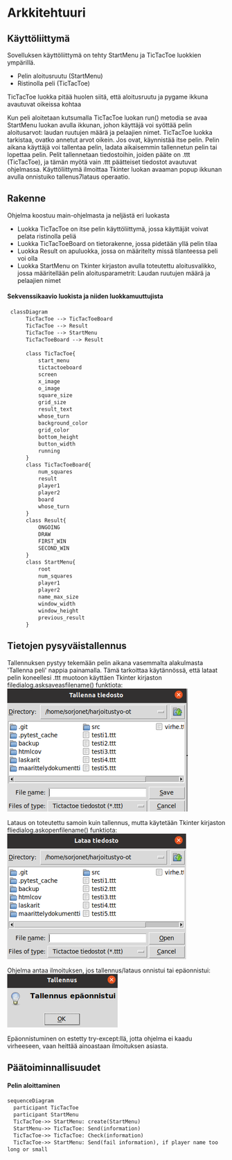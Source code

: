 # Arkkitehtuuri

## Käyttöliittymä

Sovelluksen käyttöliittymä on tehty StartMenu ja TicTacToe luokkien ympärillä.

- Pelin aloitusruutu (StartMenu)
- Ristinolla peli (TicTacToe)

TicTacToe luokka pitää huolen siitä, että aloitusruutu ja pygame ikkuna avautuvat oikeissa kohtaa

Kun peli aloitetaan kutsumalla TicTacToe luokan run() metodia se avaa StartMenu luokan avulla ikkunan, johon käyttäjä voi syöttää pelin aloitusarvot: laudan ruutujen määrä ja pelaajien nimet. TicTacToe luokka tarkistaa, ovatko annetut arvot oikein. Jos ovat, käynnistää itse pelin. Pelin aikana käyttäjä voi tallentaa pelin, ladata aikaisemmin tallennetun pelin tai lopettaa pelin. Pelit tallennetaan tiedostoihin, joiden pääte on .ttt (TicTacToe), ja tämän myötä vain .ttt päätteiset tiedostot avautuvat ohjelmassa. Käyttöliittymä ilmoittaa Tkinter luokan avaaman popup ikkunan avulla onnistuiko tallenus7lataus operaatio.

## Rakenne

Ohjelma koostuu main-ohjelmasta ja neljästä eri luokasta
- Luokka TicTacToe on itse pelin käyttöliittymä, jossa käyttäjät voivat pelata ristinolla peliä
- Luokka TicTacToeBoard on tietorakenne, jossa pidetään yllä pelin tilaa
- Luokka Result on apuluokka, jossa on määritelty missä tilanteessa peli voi olla
- Luokka StartMenu on Tkinter kirjaston avulla toteutettu aloitusvalikko, jossa määritellään pelin aloitusparametrit: Laudan ruutujen määrä ja pelaajien nimet

#### Sekvenssikaavio luokista ja niiden luokkamuuttujista


```mermaid
 classDiagram
      TicTacToe --> TicTacToeBoard
      TicTacToe --> Result
      TicTacToe --> StartMenu
      TicTacToeBoard --> Result
      
      class TicTacToe{
          start_menu
          tictactoeboard
          screen
          x_image
          o_image
          square_size
          grid_size
          result_text
          whose_turn
          background_color
          grid_color
          bottom_height
          button_width
          running
      }
      class TicTacToeBoard{
          num_squares
          result
          player1
          player2
          board
          whose_turn
      }
      class Result{
          ONGOING
          DRAW
          FIRST_WIN
          SECOND_WIN
      }
      class StartMenu{
          root
          num_squares
          player1
          player2
          name_max_size
          window_width
          window_height
          previous_result
      }
```

## Tietojen pysyväistallennus

Tallennuksen pystyy tekemään pelin aikana vasemmalta alakulmasta 'Tallenna peli' nappia painamalla. Tämä tarkoittaa käytännössä, että lataat pelin koneellesi .ttt muotoon käyttäen Tkinter kirjaston filedialog.asksaveasfilename() funktiota:
![](./Kuvat/Tallennus.png)

Lataus on toteutettu samoin kuin tallennus, mutta käytetään Tkinter kirjaston fliedialog.askopenfilename() funktiota:
![](./Kuvat/Lataus.png)

Ohjelma antaa ilmoituksen, jos tallennus/lataus onnistui tai epäonnistui:
![](./Kuvat/Tallennus_epaonnistui.png)

Epäonnistuminen on estetty try-except:llä, jotta ohjelma ei kaadu virheeseen, vaan heittää ainoastaan ilmoituksen asiasta.

## Päätoiminnallisuudet

#### Pelin aloittaminen

```mermaid
sequenceDiagram
  participant TicTacToe
  participant StartMenu
  TicTacToe->> StartMenu: create(StartMenu)
  StartMenu->> TicTacToe: Send(information)
  TicTacToe->> TicTacToe: Check(information)
  TicTacToe->> StartMenu: Send(fail information), if player name too long or small
```
